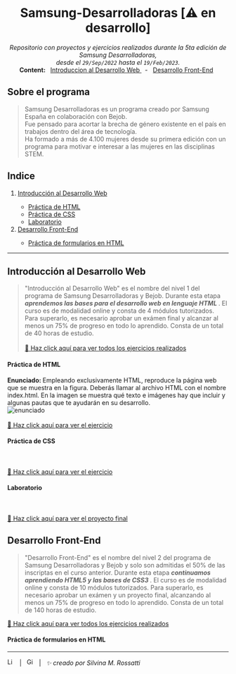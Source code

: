 
<h1 align="center"> Samsung-Desarrolladoras [⚠️ en desarrollo] </h1>
<p align="center">
 <i> Repositorio con proyectos y ejercicios realizados durante la 5ta edición de Samsung Desarrolladoras, <br /> desde el <code>29/Sep/2022</code> hasta el <code>19/Feb/2023</code>. </i> <br />
<b> Content: </b> 
&nbsp <a href="" target="_blank"> Introduccion al Desarrollo Web </a> &nbsp - 
&nbsp <a href=""> Desarrollo Front-End</a> &nbsp 
 
</p>

## Sobre el programa

>Samsung Desarrolladoras es un programa creado por Samsung España en colaboración con Bejob.  
>Fue pensado para acortar la brecha de género existente en el país en trabajos dentro del área de tecnología.  
>Ha formado a más de 4.100 mujeres desde su primera edición con un programa para motivar e interesar a las mujeres en las disciplinas STEM.

## Indice

<p align="center">
  <ol>
    <li> <a href="https://github.com/RossattiSM/Samsung-Desarrolladoras#introducci%C3%B3n-al-desarrollo-web"> Introducción al Desarrollo Web </a> </li>
    <ul>
      <li> <a href="https://github.com/RossattiSM/Samsung-Desarrolladoras#pr%C3%A1ctica-de-html"> Práctica de HTML </a> </li>
      <li> <a href="https://github.com/RossattiSM/Samsung-Desarrolladoras#pr%C3%A1ctica-de-css"> Práctica de CSS </a></li>
      <li> <a href="https://github.com/RossattiSM/Samsung-Desarrolladoras#laboratorio"> Laboratorio </a></li>
    </ul>
    <li> <a href="https://github.com/RossattiSM/Samsung-Desarrolladoras#desarrollo-front-end"> Desarrollo Front-End </a> </li>
    <ul>
      <li> <a href="https://github.com/RossattiSM/Samsung-Desarrolladoras#pr%C3%A1ctica-de-formularios-en-html"> Práctica de formularios en HTML </a> </li>
    </ul>
 </ol>
</p>

<hr>

## Introducción al Desarrollo Web

>"Introducción al Desarrollo Web" es el nombre del nivel 1 del programa de Samsung Desarrolladoras y Bejob. Durante esta etapa <b><i> aprendemos las bases para el desarrollo web en lenguaje HTML </i></b>. El curso es de modalidad online y consta de 4 módulos tutorizados. Para superarlo, es necesario aprobar un exámen final y alcanzar al menos un 75% de progreso en todo lo aprendido. Consta de un total de 40 horas de estudio.
<br /><br />
<a href=""> 🚀 Haz click aquí para ver todos los ejercicios realizados </a>

#### Práctica de HTML

<b> Enunciado: </b> Empleando exclusivamente HTML, reproduce la página web que se muestra en la figura. Deberás llamar al archivo HTML con el nombre index.html. En la
imagen se muestra qué texto e imágenes hay que incluir y algunas pautas que te ayudarán en su desarrollo. <br />
<img src="" alt="enunciado" />
<br /><br />
<a href=""> 🚀 Haz click aquí para ver el ejercicio </a>

#### Práctica de CSS

<br /><br />
<a href=""> 🚀 Haz click aquí para ver el ejercicio </a>

#### Laboratorio

<br /><br />
<a href=""> 🚀 Haz click aquí para ver el proyecto final </a>

## Desarrollo Front-End
>"Desarrollo Front-End" es el nombre del nivel 2 del programa de Samsung Desarrolladoras y Bejob y solo son admitidas el 50% de las inscriptas en el curso anterior. Durante esta etapa <b><i> continuamos aprendiendo HTML5 y las bases de CSS3 </i></b>. El curso es de modalidad online y consta de 10 módulos tutorizados. Para superarlo, es necesario aprobar un exámen y un proyecto final, alcanzando al menos un 75% de progreso en todo lo aprendido. Consta de un total de 140 horas de estudio.

<a href=""> 🚀 Haz click aquí para ver todos los ejercicios realizados </a>

#### Práctica de formularios en HTML

<hr>
<a href="https://www.linkedin.com/in/rossattism/"><img src="https://skillicons.dev/icons?i=linkedin" alt="Linkedin Logo" style="width: 16px; height: 16px" /></a> &nbsp | &nbsp
<a href="https://github.com/RossattiSM"><img src="https://skillicons.dev/icons?i=github" alt="GitHub logo" style="width: 16px; height: 16px" /></a>  &nbsp | &nbsp <i> ✨ creado por Silvina M. Rossatti </i> &nbsp
